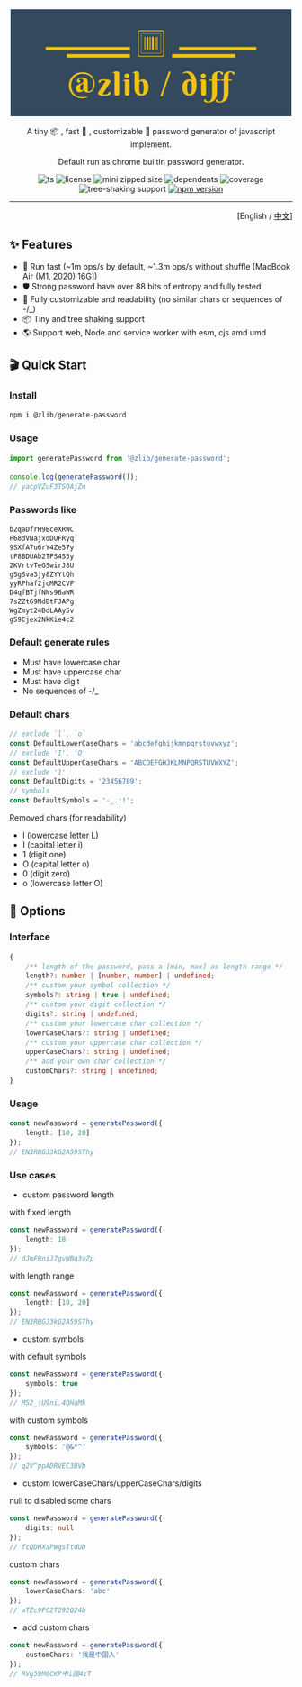 <div align='center'>

<img src='./logo.png' width='500px'/>

A tiny 📦 , fast 🚀 , customizable 🎨 password generator of javascript implement.

Default run as chrome builtin password generator.

![ts](https://badgen.net/badge/-/TypeScript/blue?icon=typescript&label)
![license](https://badgen.net/github/license/ZxBing0066/zlib)
![mini zipped size](https://img.shields.io/bundlephobia/minzip/@zlib/generate-password)
![dependents](https://badgen.net/npm/dependents/@zlib/generate-password)
![coverage](https://badgen.net/badge/coverage/100%25/green)
![tree-shaking support](https://badgen.net/bundlephobia/tree-shaking/@zlib/generate-password)
[![npm version](https://badgen.net/npm/v/@zlib/generate-password)](https://www.npmjs.com/package/@zlib/generate-password)

</div>

<hr/>

<div align='right'>

[English / [中文](README.zh-cn.md)]

</div>

## ✨ Features

-   🚀 Run fast (~1m ops/s by default, ~1.3m ops/s without shuffle [MacBook Air (M1, 2020) 16G])
-   🛡 Strong password have over 88 bits of entropy and fully tested
-   🎨 Fully customizable and readability (no similar chars or sequences of -/\_)
-   📦 Tiny and tree shaking support
-   🌎 Support web, Node and service worker with esm, cjs amd umd

## 🎬 Quick Start

### Install

```js
npm i @zlib/generate-password
```

### Usage

```ts
import generatePassword from '@zlib/generate-password';

console.log(generatePassword());
// yacpVZuF3TSQAjZn
```

### Passwords like

```
b2qaDfrH9BceXRWC
F68dVNajxdDUFRyq
9SXfA7u6rY4Ze57y
tF8BDUAb2TPS4S5y
2KVrtvTeGSwirJ8U
gSgSva3jy8ZYYtQh
yyRPhaf2jcMR2CVF
D4qfBTjfNNs96aWR
7sZZt69NdBtFJAPg
WgZmyt24DdLAAy5v
gS9Cjex2NkKie4c2
```

### Default generate rules

-   Must have lowercase char
-   Must have uppercase char
-   Must have digit
-   No sequences of -/\_

### Default chars

```ts
// exclude `l`, `o`
const DefaultLowerCaseChars = 'abcdefghijkmnpqrstuvwxyz';
// exclude 'I', 'O'
const DefaultUpperCaseChars = 'ABCDEFGHJKLMNPQRSTUVWXYZ';
// exclude '1'
const DefaultDigits = '23456789';
// symbols
const DefaultSymbols = '-_.:!';
```

Removed chars (for readability)

-   l (lowercase letter L)
-   I (capital letter i)
-   1 (digit one)
-   O (capital letter o)
-   0 (digit zero)
-   o (lowercase letter O)

## 🎨 Options

### Interface

```ts
{
    /** length of the password, pass a [min, max] as length range */
    length?: number | [number, number] | undefined;
    /** custom your symbol collection */
    symbols?: string | true | undefined;
    /** custom your digit collection */
    digits?: string | undefined;
    /** custom your lowercase char collection */
    lowerCaseChars?: string | undefined;
    /** custom your uppercase char collection */
    upperCaseChars?: string | undefined;
    /** add your own char collection */
    customChars?: string | undefined;
}
```

### Usage

```ts
const newPassword = generatePassword({
    length: [10, 20]
});
// EN3RBGJ3kG2A59SThy
```

### Use cases

-   custom password length

with fixed length

```ts
const newPassword = generatePassword({
    length: 18
});
// dJmFRniJ7gvWBq3vZp
```

with length range

```ts
const newPassword = generatePassword({
    length: [10, 20]
});
// EN3RBGJ3kG2A59SThy
```

-   custom symbols

with default symbols

```ts
const newPassword = generatePassword({
    symbols: true
});
// MS2_!U9ni.4QHaMk
```

with custom symbols

```ts
const newPassword = generatePassword({
    symbols: '@&*^'
});
// q2V^ppADRVEC3BVb
```

-   custom lowerCaseChars/upperCaseChars/digits

null to disabled some chars

```ts
const newPassword = generatePassword({
    digits: null
});
// fcQDHXaPWgsTtdUD
```

custom chars

```ts
const newPassword = generatePassword({
    lowerCaseChars: 'abc'
});
// aTZc9FC2T292Q24b
```

-   add custom chars

```ts
const newPassword = generatePassword({
    customChars: '我是中国人'
});
// RVg59M6CKP中i国4zT
```
